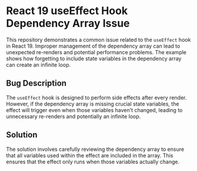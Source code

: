 # React 19 useEffect Hook Dependency Array Issue

This repository demonstrates a common issue related to the `useEffect` hook in React 19.  Improper management of the dependency array can lead to unexpected re-renders and potential performance problems. The example shows how forgetting to include state variables in the dependency array can create an infinite loop.

## Bug Description

The `useEffect` hook is designed to perform side effects after every render.  However, if the dependency array is missing crucial state variables, the effect will trigger even when those variables haven't changed, leading to unnecessary re-renders and potentially an infinite loop.

## Solution

The solution involves carefully reviewing the dependency array to ensure that all variables used within the effect are included in the array.  This ensures that the effect only runs when those variables actually change.